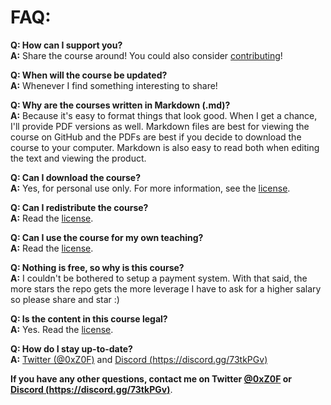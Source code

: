 # FAQ:

**Q: How can I support you?**  
**A:** Share the course around! You could also consider [contributing](Contributing.md)!

**Q: When will the course be updated?**   
**A:** Whenever I find something interesting to share!

**Q: Why are the courses written in Markdown (.md)?**   
**A:** Because it's easy to format things that look good. When I get a chance, I'll provide PDF versions as well. Markdown files are best for viewing the course on GitHub and the PDFs are best if you decide to download the course to your computer. Markdown is also easy to read both when editing the text and viewing the product.

**Q: Can I download the course?**  
**A:** Yes, for personal use only. For more information, see the [license](License.md).

**Q: Can I redistribute the course?**  
**A:** Read the [license](License.md).

**Q: Can I use the course for my own teaching?**  
**A:** Read the [license](License.md).

**Q: Nothing is free, so why is this course?**  
**A:** I couldn't be bothered to setup a payment system. With that said, the more stars the repo gets the more leverage I have to ask for a higher salary so please share and star :)

**Q: Is the content in this course legal?**  
**A:** Yes. Read the [license](License.md).

**Q: How do I stay up-to-date?**   
**A:** [Twitter (@0xZ0F)](https://twitter.com/0xZ0F) and [Discord (https://discord.gg/73tkPGv)](https://discord.gg/73tkPGv)

**If you have any other questions, contact me on Twitter [@0xZ0F](https://twitter.com/0xZ0F) or [Discord (https://discord.gg/73tkPGv)](https://discord.gg/73tkPGv)**.